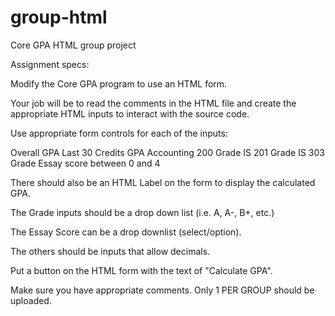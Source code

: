 # group-html
Core GPA HTML group project

Assignment specs:

Modify the Core GPA program to use an HTML form.
 

Your job will be to read the comments in the HTML file and create the appropriate HTML inputs to interact with the source code.


Use appropriate form controls for each of the inputs:

Overall GPA
Last 30 Credits GPA
Accounting 200 Grade
IS 201 Grade
IS 303 Grade
Essay score between 0 and 4
 

There should also be an HTML Label on the form to display the calculated GPA.

 

The Grade inputs should be a drop down list (i.e. A, A-, B+, etc.)

 

The Essay Score can be a drop downlist (select/option).

 

The others should be inputs that allow decimals.

 

Put a button on the HTML form with the text of "Calculate GPA".

 

Make sure you have appropriate comments. Only 1 PER GROUP should be uploaded.
